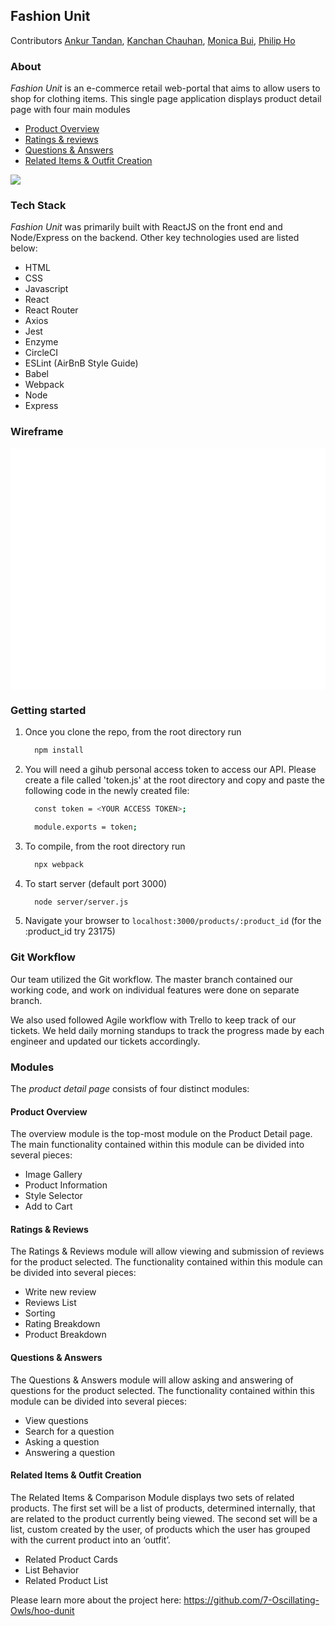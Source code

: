 ## Fashion Unit

Contributors [Ankur Tandan](https://github.com/agentanky), [Kanchan Chauhan](https://github.com/kc127), [Monica Bui](https://github.com/moneycabui), [Philip Ho](https://github.com/phil-ho)


### About
*Fashion Unit* is an e-commerce retail web-portal that aims to allow users to shop for clothing items. This single page application displays product detail page with four main modules

* [Product Overview](#overview)
* [Ratings & reviews](#ratings)
* [Questions & Answers](#qna)
* [Related Items & Outfit Creation](#related)

![](giphy.gif)

### Tech Stack
*Fashion Unit* was primarily built with ReactJS on the front end and Node/Express on the backend. Other key technologies used are listed below:

* HTML
* CSS
* Javascript
* React
* React Router
* Axios
* Jest
* Enzyme
* CircleCI
* ESLint (AirBnB Style Guide)
* Babel
* Webpack
* Node
* Express

### Wireframe 

<svg width="581" height="445" viewBox="0 0 581 445" fill="none" xmlns="http://www.w3.org/2000/svg">
<rect width="581" height="445" fill="white"/>
</svg>


### Getting started
1. Once you clone the repo, from the root directory run
   ```sh
     npm install
   ```
2. You will need a gihub personal access token to access our API. Please create a file called 'token.js' at the root directory and copy and paste the following code in the newly created file:
   ```sh
     const token = <YOUR ACCESS TOKEN>;

     module.exports = token;

3. To compile, from the root directory run
   ```sh
	 npx webpack
	 ```
4. To start server (default port 3000)
   ```sh
	 node server/server.js
	 ```
5. Navigate your browser to `localhost:3000/products/:product_id` (for the :product_id try 23175)

### Git Workflow

Our team utilized the Git workflow. The master branch contained our working code, and work on individual features were done on separate branch.

We also used followed Agile workflow with Trello to keep track of our tickets. We held daily morning standups to track the progress made by each engineer and updated our tickets accordingly.

### Modules
The _product detail page_ consists of four distinct modules:

#### <a name="overview">Product Overview</a>

The overview module is the top-most module on the Product Detail page. The main functionality contained within this module can be divided into several pieces:

* Image Gallery
* Product Information
* Style Selector
* Add to Cart

#### <a name="ratings">Ratings & Reviews</a>

The Ratings & Reviews module will allow viewing and submission of reviews for the product selected.  The functionality contained within this module can be divided into several pieces:
* Write new review
* Reviews List
* Sorting
* Rating Breakdown
* Product Breakdown

#### <a name="qna">Questions & Answers</a>

The Questions & Answers module will allow asking and answering of questions for the product selected.  The functionality contained within this module can be divided into several pieces:
* View questions
* Search for a question
* Asking a question
* Answering a question

#### <a name="related">Related Items & Outfit Creation</a>

The Related Items & Comparison Module displays two sets of related products. The first set will be a list of products, determined internally, that are related to the product currently being viewed.  The second set will be a list, custom created by the user, of products which the user has grouped with the current product into an ‘outfit’.

* Related Product Cards
* List Behavior
* Related Product List

Please learn more about the project here:
https://github.com/7-Oscillating-Owls/hoo-dunit
